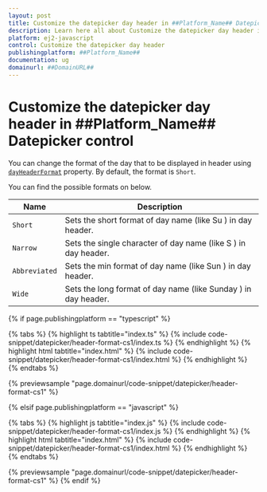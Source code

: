 ```yaml
---
layout: post
title: Customize the datepicker day header in ##Platform_Name## Datepicker control | Syncfusion
description: Learn here all about Customize the datepicker day header in Syncfusion ##Platform_Name## Datepicker control of Syncfusion Essential JS 2 and more.
platform: ej2-javascript
control: Customize the datepicker day header 
publishingplatform: ##Platform_Name##
documentation: ug
domainurl: ##DomainURL##
---
```


# Customize the datepicker day header in ##Platform_Name## Datepicker control

You can change the format of the day that to be displayed in header using [`dayHeaderFormat`](../../api/datepicker#dayheaderformat) property. By default, the format is `Short`.

You can find the possible formats on below.

| **Name** | **Description** |
|------|---------------------|
| `Short` | Sets the short format of day name (like Su ) in day header. |
| `Narrow` | Sets the single character of day name (like S ) in day header. |
| `Abbreviated` | Sets the min format of day name (like Sun ) in day header. |
| `Wide` | Sets the long format of day name (like Sunday ) in day header. |

{% if page.publishingplatform == "typescript" %}

 {% tabs %}
{% highlight ts tabtitle="index.ts" %}
{% include code-snippet/datepicker/header-format-cs1/index.ts %}
{% endhighlight %}
{% highlight html tabtitle="index.html" %}
{% include code-snippet/datepicker/header-format-cs1/index.html %}
{% endhighlight %}
{% endtabs %}
        
{% previewsample "page.domainurl/code-snippet/datepicker/header-format-cs1" %}

{% elsif page.publishingplatform == "javascript" %}

{% tabs %}
{% highlight js tabtitle="index.js" %}
{% include code-snippet/datepicker/header-format-cs1/index.js %}
{% endhighlight %}
{% highlight html tabtitle="index.html" %}
{% include code-snippet/datepicker/header-format-cs1/index.html %}
{% endhighlight %}
{% endtabs %}

{% previewsample "page.domainurl/code-snippet/datepicker/header-format-cs1" %}
{% endif %}
